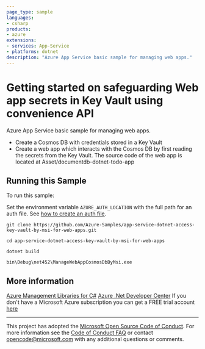 ```yaml
---
page_type: sample
languages:
- csharp
products:
- azure
extensions:
- services: App-Service
- platforms: dotnet
description: "Azure App Service basic sample for managing web apps."
---
```


# Getting started on safeguarding Web app secrets in Key Vault using convenience API

 Azure App Service basic sample for managing web apps.
  - Create a Cosmos DB with credentials stored in a Key Vault
  - Create a web app which interacts with the Cosmos DB by first
      reading the secrets from the Key Vault.
      The source code of the web app is located at Asset/documentdb-dotnet-todo-app


## Running this Sample

To run this sample:

Set the environment variable `AZURE_AUTH_LOCATION` with the full path for an auth file. See [how to create an auth file](https://github.com/Azure/azure-libraries-for-net/blob/master/AUTH.md).

    git clone https://github.com/Azure-Samples/app-service-dotnet-access-key-vault-by-msi-for-web-apps.git

    cd app-service-dotnet-access-key-vault-by-msi-for-web-apps

    dotnet build

    bin\Debug\net452\ManageWebAppCosmosDbByMsi.exe

## More information

[Azure Management Libraries for C#](https://github.com/Azure/azure-sdk-for-net/tree/Fluent)
[Azure .Net Developer Center](https://azure.microsoft.com/en-us/develop/net/)
If you don't have a Microsoft Azure subscription you can get a FREE trial account [here](http://go.microsoft.com/fwlink/?LinkId=330212)

---

This project has adopted the [Microsoft Open Source Code of Conduct](https://opensource.microsoft.com/codeofconduct/). For more information see the [Code of Conduct FAQ](https://opensource.microsoft.com/codeofconduct/faq/) or contact [opencode@microsoft.com](mailto:opencode@microsoft.com) with any additional questions or comments.
